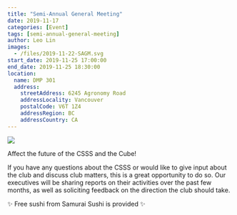 ```yaml
---
title: "Semi-Annual General Meeting"
date: 2019-11-17
categories: [Event]
tags: [semi-annual-general-meeting]
author: Leo Lin
images:
  - /files/2019-11-22-SAGM.svg
start_date: 2019-11-25 17:00:00
end_date: 2019-11-25 18:30:00
location:
  name: DMP 301
  address:
    streetAddress: 6245 Agronomy Road
    addressLocality: Vancouver
    postalCode: V6T 1Z4
    addressRegion: BC
    addressCountry: CA
---
```


![](/files/2019-11-22-SAGM.svg)


Affect the future of the CSSS and the Cube!

If you have any questions about the CSSS or would like to give input about the club and discuss club matters, this is a great opportunity to do so.  Our executives will be sharing reports on their activities over the past few months, as well as soliciting feedback on the direction the club should take.

✨ Free sushi from Samurai Sushi is provided ✨
